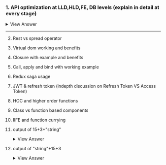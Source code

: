 ### 1. API optimization at LLD,HLD,FE, DB levels (explain in detail at every stage)


<details>

#### 1. High Level Design (HLD)

At the HLD stage, the focus is <u>**_on the overall system architecture and how different components interact with each other including the APIs_**</u>

- **Defining API Specifications**: Establish clear API specifications using standards like **_OpenAPI_**. This ensures consistency and ease of understanding across the system.

- **Service Architecture**: Choose between monolithic, microservices or serverless architectures based on scalability, maintainability and the nature of the application.

- **Load balancing**: Implement load balancers to distribute API requests efficiently across servers.

- **Caching Strategy**: Design a caching strategy to reduce the load on the backend systems. This could include **_edge caching or application-level caching_**

#### 2. Low Level Design (LLD)

LLD involves the <u>**detailed design of the API, focusing on how components will be implemented.**</u>

- **Endpoint Optimization**: Design endpoints to be specific and granular **_to avoid over-fetching of data_**

- **Data Serialization**: Use efficient data serialization **_formats like JSON or Protocol Buffers_**

- **Rate limiting**: Implement rate limiting **_to prevent abuse and to manage the load on the servers._**
- **Error Handling**: Develop robust error handling **_to ensure API stability and meaningful error responses_** to the clients.

#### 3. Frontend (FE)

At Frontend level, optimization is about <u>**how the application consumes the API**.</u>

- **Minimizing Requests**: Bundle request or use **_techniques like GraphQL_** to minimize the number of API calls.
- **Lazy Loading**: Implement Lazy loading of data **_to improve user experience and reduce initial load times_**.
- **Handling Responses:** Efficiently handle API responses to update the UI smoothly without jarring user experience
- **Caching Responses**: Cache API responses on the client side when appropriate **_to reduce redundant network calls_**.

### Database (DB)

The database layer is crucial for <u>**_optimizing how data is fetched and stored, which directly affects API performance._**</u>

- **Indexing**: Proper indexing of database tables **_to ensure quick data retrieval_**.
- **Query Optimization:** Optimize queries **_to reduce execution time and resource consumption_**.
- **Normalization and De-normalization**: Balance between **_normalization for data integrity_** and **_de-normalization for query efficiency_**.
- **Connection Pooling:** Use connection pooling **_to manage database connections efficiently_** and reduce overhead.

### Cross-Layer Considerations

- **Monitoring and Logging**: Implement comprehensive monitoring and logging to identify bottlenecks and issues
- **Security**: Ensure API security at all levels, including authentication, authorization and data encryption.
- **Documentation**: Maintain up-to-date documentation for all API endpoints to facilitate easy consumption

<summary>
View Answer
</summary>
</details>




---

2. Rest vs spread operator
3. Virtual dom working and benefits
4. Closure with example and benefits
5. Call, apply and bind with working example
6. Redux saga usage
7. JWT & refresh token (indepth discussion on Refresh Token VS Access Token)
8. HOC and higher order functions
9. Class vs function based components
10. IIFE and function currying
11. output of 15+3+"string"

    <details>

    ![image](https://user-images.githubusercontent.com/42731246/164546208-6c84d87e-c3c6-44e4-9966-6ee66e88addb.png)

    <summary>
    View Answer
    </summary>
    </details>

12. output of "string"+15+3
    <details>

    ![image](https://user-images.githubusercontent.com/42731246/164546169-bea51e7b-d8cc-4eed-bc61-3d293a5c222b.png)
    
    <summary>
    View Answer
    </summary>
    </details>

